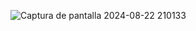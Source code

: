 ![Captura de pantalla 2024-08-22 210133](https://github.com/user-attachments/assets/1805d86d-c92f-4191-bd3e-bd9c8d05382d)
